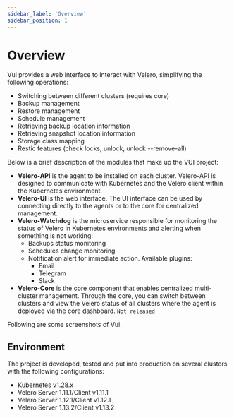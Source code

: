 ```yaml
---
sidebar_label: 'Overview'
sidebar_position: 1
---
```


# Overview

Vui provides a web interface to interact with Velero, simplifying the following operations:

- Switching between different clusters (requires core)
- Backup management
- Restore management
- Schedule management
- Retrieving backup location information
- Retrieving snapshot location information
- Storage class mapping
- Restic features (check locks, unlock, unlock --remove-all)

Below is a brief description of the modules that make up the VUI project:

- **Velero-API** is the agent to be installed on each cluster. Velero-API is designed to communicate with Kubernetes and the Velero client within the Kubernetes environment.
- **Velero-UI** is the web interface. The UI interface can be used by connecting directly to the agents or to the core for centralized management.
- **Velero-Watchdog** is the microservice responsible for monitoring the status of Velero in Kubernetes environments and alerting when something is not working:
  - Backups status monitoring
  - Schedules change monitoring
  - Notification alert for immediate action. Available plugins:
    - Email
    - Telegram
    - Slack
- **Velero-Core** is the core component that enables centralized multi-cluster management. Through the core, you can switch between clusters and view the Velero status of all clusters where the agent is deployed via the core dashboard. `Not released`

Following are some screenshots of Vui.

## Environment

The project is developed, tested and put into production on several clusters with the following configurations:

- Kubernetes v1.28.x
- Velero Server 1.11.1/Client v1.11.1
- Velero Server 1.12.1/Client v1.12.1
- Velero Server 1.13.2/Client v1.13.2
